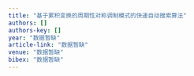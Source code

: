 ```yaml
---
title: "基于累积变换的周期性对称调制模式的快速自动搜索算法"
authors: []
authors-key: []
year: "数据暂缺"
article-link: "数据暂缺"
venue: "数据暂缺"
bibex: "数据暂缺"
---
```

